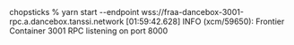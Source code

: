 <div id="termynal" data-termynal>
  <span data-ty="input"><span class="file-path"></span>
    chopsticks % yarn start --endpoint wss://fraa-dancebox-3001-rpc.a.dancebox.tanssi.network
  </span>
  <span data-ty>
    [01:59:42.628] INFO (xcm/59650): Frontier Container 3001 RPC listening on port 8000
  </span>
</div>
